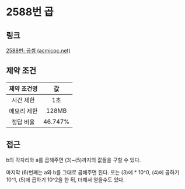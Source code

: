 # 2588번 곱

## 링크

[2588번: 곱셈 (acmicpc.net)](https://www.acmicpc.net/problem/2588)

## 제약 조건

| 제약 조건명 |   값    |
| :---------: | :-----: |
|  시간 제한  |   1초   |
| 메모리 제한 |  128MB  |
|  정답 비율  | 46.747% |

## 접근

b의 각자리와 a를 곱해주면 (3)~(5)까지의 값들을 구할 수 있다.

마지막 (6)번째는 a와 b를 그대로 곱해주면 된다. 또는 (3)에 * 10^0, (4)에 곱하기 10^1, (5)에 곱하기 10^2을 한 뒤, 더해서 얻을수도 있다.
